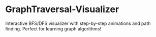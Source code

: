 # GraphTraversal-Visualizer
Interactive BFS/DFS visualizer with step-by-step animations and path finding. Perfect for learning graph algorithms!
